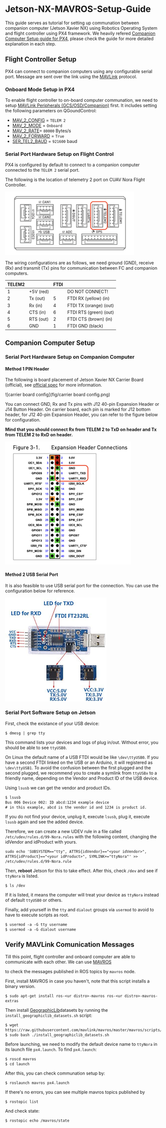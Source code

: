 # Jetson-NX-MAVROS-Setup-Guide

This guide serves as tutorial for setting up communation between companion computer (Jetson Xavier NX) using Robotics Operating System and flight controller using PX4 framework. We heavily refered [Companion Computer Setup guide for PX4](https://docs.px4.io/master/en/companion_computer/pixhawk_companion.html), please check the guide for more detailed explanation in each step.

## Flight Controller Setup

PX4 can connect to companion computers using any configurable serial port. Message are sent over the link using the [MAVLink](https://mavlink.io/en/) protocol.

### Onboard Mode Setup in PX4

To enable flight controller to on-board computer communation, we need to setup [MAVLink Peripherals (GCS/OSD/Companion)](https://docs.px4.io/master/en/peripherals/mavlink_peripherals.html) first. It includes setting the following parameters on QGoundControl:

- [MAV_2_CONFIG](https://docs.px4.io/master/en/advanced_config/parameter_reference.html#MAV_2_CONFIG) = `TELEM 2`
- [MAV_2_MODE](https://docs.px4.io/master/en/advanced_config/parameter_reference.html#MAV_2_MODE) = `Onboard`
- [MAV_2_RATE](https://docs.px4.io/master/en/advanced_config/parameter_reference.html#MAV_2_RATE)= `80000` Bytes/s
- [MAV_2_FORWARD](https://docs.px4.io/master/en/advanced_config/parameter_reference.html#MAV_2_FORWARD) = `True`
- [SER_TEL2_BAUD](https://docs.px4.io/master/en/advanced_config/parameter_reference.html#SER_TEL2_BAUD) = `921600` baud

### Serial Port Hardware Setup on Flight Control

PX4 is configured by default to connect to a companion computer connected to the `TELEM 2` serial port.

The following is the location of telemetry 2 port on CUAV Nora Flight Controller.

<img src="fig/telem 2.png" alt="nora_telem2" style="zoom:50%;" />

The wiring configurations are as follows, we need ground (GND), receive (Rx) and transmit (Tx) pins for communication between FC and companion computers.

| TELEM2 |           | FTDI |                        |
| ------ | --------- | ---- | ---------------------- |
| 1      | +5V (red) |      | DO NOT CONNECT!        |
| 2      | Tx (out)  | 5    | FTDI RX (yellow) (in)  |
| 3      | Rx (in)   | 4    | FTDI TX (orange) (out) |
| 4      | CTS (in)  | 6    | FTDI RTS (green) (out) |
| 5      | RTS (out) | 2    | FTDI CTS (brown) (in)  |
| 6      | GND       | 1    | FTDI GND (black)       |

## Companion Computer Setup

### Serial Port Hardware Setup on Companion Computer

#### Method 1 PIN Header

The following is board placement of Jetson Xavier NX Carrier Board (official), see [official spec](https://developer.nvidia.com/embedded/downloads#?search=board%20specification&tx=$product,jetson_xavier_nx) for more information.

![carrier board config](fig/carrier board config.png)

You can connect GND, Rx and Tx pins with J12 40-pin Expansion Header or J14 Button Header. On carrier board, each pin is marked for J12 bottom header, for J12 40-pin Expansion Header, you can refer to the figure below for configuration.

**Mind that you should connect Rx from TELEM 2 to TxD on header and Tx from TELEM 2 to RxD on header.**

<img src="fig/Screen Shot 2022-05-05 at 4.00.05 PM.png" alt="Screen Shot 2022-05-05 at 4.00.05 PM" style="zoom:50%;" />

#### Method 2 USB Serial Port

It is also feasible to use USB serial port for the connection. You can use the configuration below for reference.

<img src="fig/serial.jpg" alt="serial" style="zoom:80%;" />

### Serial Port Software Setup on Jetson

First, check the existance of your USB device:

```shell
$ dmesg | grep tty
```

This command lists your devices and logs of plug in/out. Without error, you should be able to see `ttyUSB0`.

On Linux the default name of a USB FTDI would be like `\dev\ttyUSB0`. If you have a second FTDI linked on the USB or an Arduino, it will registered as `\dev\ttyUSB1`. To avoid the confusion between the first plugged and the second plugged, we recommend you to create a symlink from `ttyUSBx` to a friendly name, depending on the Vendor and Product ID of the USB device.

Using `lsusb` we can get the vendor and product IDs.

```shell
$ lsusb
Bus 006 Device 002: ID abcd:1234 example device
# in this example, abcd is the vendor id and 1234 is product id.
```

If you do not find your device, unplug it, execute `lsusb`, plug it, execute `lsusb` again and see the added device.

Therefore, we can create a new UDEV rule in a file called `/etc/udev/rules.d/99-Nora.rules` with the following content, changing the idVendor and idProduct with yours.

```shell
sudo echo 'SUBSYSTEM=="tty", ATTRS{idVendor}=="<your idVendor>", ATTRS{idProduct}=="<your idProduct>", SYMLINK+="ttyNora"' >> /etc/udev/rules.d/99-Nora.rule
```

Then, **reboot** Jetson for this to take effect. After this, check `/dev` and see if `ttyNora` is listed.

```shell
$ ls /dev
```

If it is listed, it means the computer will treat your device as `ttyNora` instead of default `ttyUSB0` or others.

Finally, add yourself in the `tty` and `dialout` groups via `usermod` to avoid to have to execute scripts as root.

```shell
$ usermod -a -G tty username
$ usermod -a -G dialout username
```

## Verify MAVLink Comunication Messages

Till this point, flight controller and onboard computer are able to communicate with each other. We can use [MAVROS](http://wiki.ros.org/mavros)

to check the messages published in ROS topics by `mavros` node.

First, install MAVROS in case you haven't, note that this script installs a binary version.

```shell
$ sudo apt-get install ros-<ur distro>-mavros ros-<ur distro>-mavros-extras
```

Then install [GeographicLib](https://geographiclib.sourceforge.io/)datasets by running the `install_geographiclib_datasets.sh` script:

```shell
$ wget https://raw.githubusercontent.com/mavlink/mavros/master/mavros/scripts/install_geographiclib_datasets.sh
$ sudo bash ./install_geographiclib_datasets.sh   
```

Before launching, we need to modify the default device name to `ttyNora` in its launch file `px4.launch`. To find `px4.launch`:

```shell
$ roscd mavros
$ cd launch
```

After this, you can check communation setup by:

```shell
$ roslaunch mavros px4.launch
```

If there's no errors, you can see multiple mavros topics published by 

```shell
$ rostopic list
```

And check state:

```shell
$ rostopic echo /mavros/state
```





